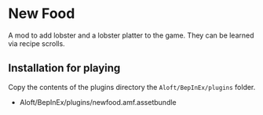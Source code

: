 # New Food
A mod to add lobster and a lobster platter to the game. They can be learned via recipe scrolls.

## Installation for playing

Copy the contents of the plugins directory the `Aloft/BepInEx/plugins` folder.
- Aloft/BepInEx/plugins/newfood.amf.assetbundle
